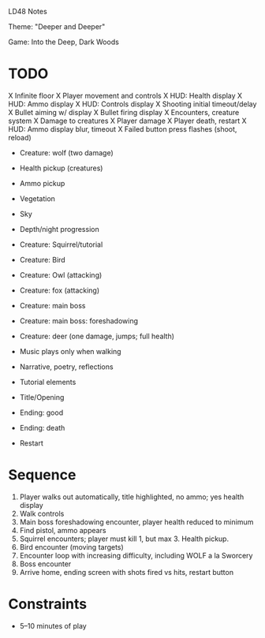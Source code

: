 LD48 Notes

Theme: "Deeper and Deeper"

Game: Into the Deep, Dark Woods

# TODO

X Infinite floor
X Player movement and controls
X HUD: Health display
X HUD: Ammo display
X HUD: Controls display
X Shooting initial timeout/delay
X Bullet aiming w/ display
X Bullet firing display
X Encounters, creature system
X Damage to creatures
X Player damage
X Player death, restart
X HUD: Ammo display blur, timeout
X Failed button press flashes (shoot, reload)
- Creature: wolf (two damage)

- Health pickup (creatures)
- Ammo pickup
- Vegetation
- Sky
- Depth/night progression
- Creature: Squirrel/tutorial
- Creature: Bird
- Creature: Owl (attacking)
- Creature: fox (attacking)
- Creature: main boss
- Creature: main boss: foreshadowing
- Creature: deer (one damage, jumps; full health)
- Music plays only when walking
- Narrative, poetry, reflections
- Tutorial elements
- Title/Opening
- Ending: good
- Ending: death
- Restart

# Sequence

1. Player walks out automatically, title highlighted, no ammo; yes health display
2. Walk controls
3. Main boss foreshadowing encounter, player health reduced to minimum
4. Find pistol, ammo appears
5. Squirrel encounters; player must kill 1, but max 3. Health pickup.
6. Bird encounter (moving targets)
7. Encounter loop with increasing difficulty, including WOLF a la Sworcery
8. Boss encounter
9. Arrive home, ending screen with shots fired vs hits, restart button

# Constraints

- 5–10 minutes of play